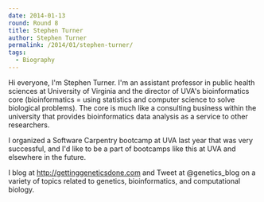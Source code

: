 ```yaml
---
date: 2014-01-13
round: Round 8
title: Stephen Turner
author: Stephen Turner
permalink: /2014/01/stephen-turner/
tags:
  - Biography
---
```

Hi everyone, I'm Stephen Turner. I'm an assistant professor in public health sciences at University of Virginia and the director of UVA's bioinformatics core (bioinformatics = using statistics and computer science to solve biological problems). The core is much like a consulting business within the university that provides bioinformatics data analysis as a service to other researchers.

I organized a Software Carpentry bootcamp at UVA last year that was very successful, and I'd like to be a part of bootcamps like this at UVA and elsewhere in the future.

I blog at http://gettinggeneticsdone.com and Tweet at @genetics_blog on a variety of topics related to genetics, bioinformatics, and computational biology.
